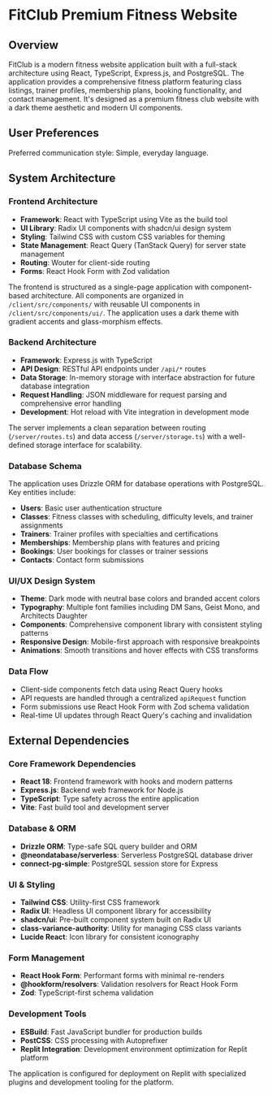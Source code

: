 # FitClub Premium Fitness Website

## Overview

FitClub is a modern fitness website application built with a full-stack architecture using React, TypeScript, Express.js, and PostgreSQL. The application provides a comprehensive fitness platform featuring class listings, trainer profiles, membership plans, booking functionality, and contact management. It's designed as a premium fitness club website with a dark theme aesthetic and modern UI components.

## User Preferences

Preferred communication style: Simple, everyday language.

## System Architecture

### Frontend Architecture
- **Framework**: React with TypeScript using Vite as the build tool
- **UI Library**: Radix UI components with shadcn/ui design system
- **Styling**: Tailwind CSS with custom CSS variables for theming
- **State Management**: React Query (TanStack Query) for server state management
- **Routing**: Wouter for client-side routing
- **Forms**: React Hook Form with Zod validation

The frontend is structured as a single-page application with component-based architecture. All components are organized in `/client/src/components/` with reusable UI components in `/client/src/components/ui/`. The application uses a dark theme with gradient accents and glass-morphism effects.

### Backend Architecture
- **Framework**: Express.js with TypeScript
- **API Design**: RESTful API endpoints under `/api/*` routes
- **Data Storage**: In-memory storage with interface abstraction for future database integration
- **Request Handling**: JSON middleware for request parsing and comprehensive error handling
- **Development**: Hot reload with Vite integration in development mode

The server implements a clean separation between routing (`/server/routes.ts`) and data access (`/server/storage.ts`) with a well-defined storage interface for scalability.

### Database Schema
The application uses Drizzle ORM for database operations with PostgreSQL. Key entities include:
- **Users**: Basic user authentication structure
- **Classes**: Fitness classes with scheduling, difficulty levels, and trainer assignments
- **Trainers**: Trainer profiles with specialties and certifications
- **Memberships**: Membership plans with features and pricing
- **Bookings**: User bookings for classes or trainer sessions
- **Contacts**: Contact form submissions

### UI/UX Design System
- **Theme**: Dark mode with neutral base colors and branded accent colors
- **Typography**: Multiple font families including DM Sans, Geist Mono, and Architects Daughter
- **Components**: Comprehensive component library with consistent styling patterns
- **Responsive Design**: Mobile-first approach with responsive breakpoints
- **Animations**: Smooth transitions and hover effects with CSS transforms

### Data Flow
- Client-side components fetch data using React Query hooks
- API requests are handled through a centralized `apiRequest` function
- Form submissions use React Hook Form with Zod schema validation
- Real-time UI updates through React Query's caching and invalidation

## External Dependencies

### Core Framework Dependencies
- **React 18**: Frontend framework with hooks and modern patterns
- **Express.js**: Backend web framework for Node.js
- **TypeScript**: Type safety across the entire application
- **Vite**: Fast build tool and development server

### Database & ORM
- **Drizzle ORM**: Type-safe SQL query builder and ORM
- **@neondatabase/serverless**: Serverless PostgreSQL database driver
- **connect-pg-simple**: PostgreSQL session store for Express

### UI & Styling
- **Tailwind CSS**: Utility-first CSS framework
- **Radix UI**: Headless UI component library for accessibility
- **shadcn/ui**: Pre-built component system built on Radix UI
- **class-variance-authority**: Utility for managing CSS class variants
- **Lucide React**: Icon library for consistent iconography

### Form Management
- **React Hook Form**: Performant forms with minimal re-renders
- **@hookform/resolvers**: Validation resolvers for React Hook Form
- **Zod**: TypeScript-first schema validation

### Development Tools
- **ESBuild**: Fast JavaScript bundler for production builds
- **PostCSS**: CSS processing with Autoprefixer
- **Replit Integration**: Development environment optimization for Replit platform

The application is configured for deployment on Replit with specialized plugins and development tooling for the platform.